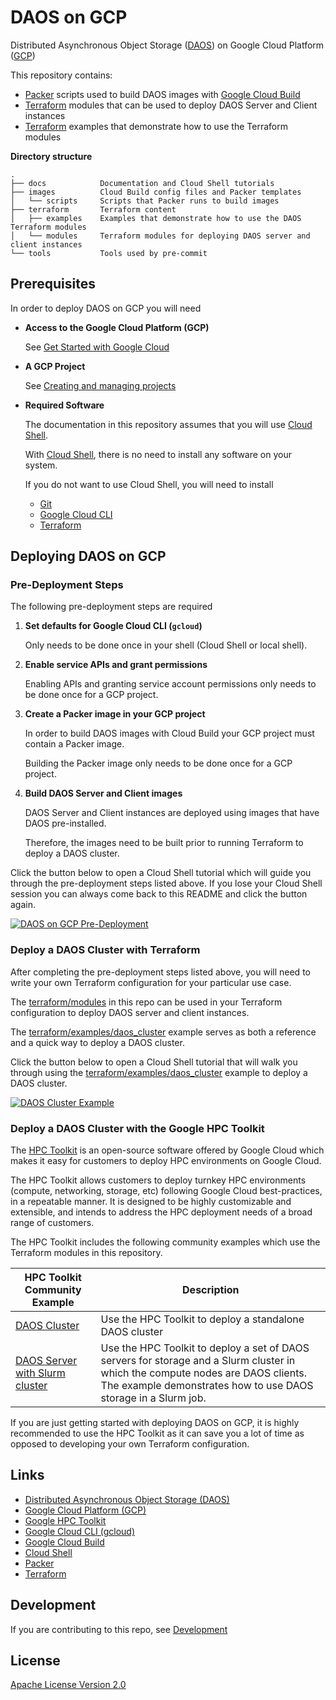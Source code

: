 # DAOS on GCP

Distributed Asynchronous Object Storage ([DAOS](https://docs.daos.io/)) on Google Cloud Platform ([GCP](https://cloud.google.com/))

This repository contains:

- [Packer](https://www.packer.io/) scripts used to build DAOS images with [Google Cloud Build](https://cloud.google.com/build)
- [Terraform](https://www.terraform.io/) modules that can be used to deploy DAOS Server and Client instances
- [Terraform](https://www.terraform.io/) examples that demonstrate how to use the Terraform modules

**Directory structure**

```
.
├── docs            Documentation and Cloud Shell tutorials
├── images          Cloud Build config files and Packer templates
│   └── scripts     Scripts that Packer runs to build images
├── terraform       Terraform content
│   ├── examples    Examples that demonstrate how to use the DAOS Terraform modules
│   └── modules     Terraform modules for deploying DAOS server and client instances
└── tools           Tools used by pre-commit
```

## Prerequisites

In order to deploy DAOS on GCP you will need

- **Access to the Google Cloud Platform (GCP)**

   See [Get Started with Google Cloud](https://cloud.google.com/docs/get-started)

- **A GCP Project**

  See [Creating and managing projects](https://cloud.google.com/resource-manager/docs/creating-managing-projects)

- **Required Software**

  The documentation in this repository assumes that you will use [Cloud Shell](https://cloud.google.com/shell).

  With [Cloud Shell](https://cloud.google.com/shell), there is no need to install any software on your system.

  If you do not want to use Cloud Shell, you will need to install
    - [Git](https://git-scm.com/)
    - [Google Cloud CLI](https://cloud.google.com/sdk/docs/install)
    - [Terraform](https://learn.hashicorp.com/tutorials/terraform/install-cli)

## Deploying DAOS on GCP

### Pre-Deployment Steps

The following pre-deployment steps are required

1. **Set defaults for Google Cloud CLI (```gcloud```)**

   Only needs to be done once in your shell (Cloud Shell or local shell).

2. **Enable service APIs and grant permissions**

   Enabling APIs and granting service account permissions only needs to be done once for a GCP project.

3. **Create a Packer image in your GCP project**

   In order to build DAOS images with Cloud Build your GCP project must contain a Packer image.

   Building the Packer image only needs to be done once for a GCP project.

4. **Build DAOS Server and Client images**

   DAOS Server and Client instances are deployed using images that have DAOS pre-installed.

   Therefore, the images need to be built prior to running Terraform to deploy a DAOS cluster.

Click the button below to open a Cloud Shell tutorial which will guide you through the pre-deployment steps listed above. If you lose your Cloud Shell session you can always come back to this README and click the button again.

[![DAOS on GCP Pre-Deployment](http://gstatic.com/cloudssh/images/open-btn.png)](https://console.cloud.google.com/cloudshell/open?git_repo=https://github.com/markaolson/google-cloud-daos&cloudshell_git_branch=DAOSGCP-114&shellonly=true&tutorial=docs/tutorials/pre-deployment.md)

### Deploy a DAOS Cluster with Terraform

After completing the pre-deployment steps listed above, you will need to write your own Terraform configuration for your particular use case.

The [terraform/modules](terraform/modules) in this repo can be used in your Terraform configuration to deploy DAOS server and client instances.

The [terraform/examples/daos_cluster](terraform/examples/daos_cluster/README.md) example serves as both a reference and a quick way to deploy a DAOS cluster.

Click the button below to open a Cloud Shell tutorial that will walk you through using the [terraform/examples/daos_cluster](terraform/examples/daos_cluster/README.md) example to deploy a DAOS cluster.

[![DAOS Cluster Example](http://gstatic.com/cloudssh/images/open-btn.png)](https://console.cloud.google.com/cloudshell/open?git_repo=https://github.com/markaolson/google-cloud-daos&cloudshell_git_branch=DAOSGCP-114&shellonly=true&tutorial=docs/tutorials/example_daos_cluster.md)

### Deploy a DAOS Cluster with the Google HPC Toolkit

The [HPC Toolkit](https://github.com/GoogleCloudPlatform/hpc-toolkit) is an open-source software offered by Google Cloud which makes it easy for customers to deploy HPC environments on Google Cloud.

The HPC Toolkit allows customers to deploy turnkey HPC environments (compute, networking, storage, etc) following Google Cloud best-practices, in a repeatable manner. It is designed to be highly customizable and extensible, and intends to address the HPC deployment needs of a broad range of customers.

The HPC Toolkit includes the following community examples which use the Terraform modules in this repository.

| HPC Toolkit Community Example | Description |
| ----------------------------- | ----------- |
| [DAOS Cluster](https://github.com/GoogleCloudPlatform/hpc-toolkit/tree/main/community/examples/intel#daos-cluster) | Use the HPC Toolkit to deploy a standalone DAOS cluster |
| [DAOS Server with Slurm cluster](https://github.com/GoogleCloudPlatform/hpc-toolkit/tree/main/community/examples/intel#daos-server-with-slurm-cluster) | Use the HPC Toolkit to deploy a set of DAOS servers for storage and a Slurm cluster in which the compute nodes are DAOS clients.  The example demonstrates how to use DAOS storage in a Slurm job. |

If you are just getting started with deploying DAOS on GCP, it is highly recommended to use the HPC Toolkit as it can save you a lot of time as opposed to developing your own Terraform configuration.

## Links

- [Distributed Asynchronous Object Storage (DAOS)](https://docs.daos.io/)
- [Google Cloud Platform (GCP)](https://cloud.google.com/)
- [Google HPC Toolkit](https://github.com/GoogleCloudPlatform/hpc-toolkit)
- [Google Cloud CLI (gcloud)](https://cloud.google.com/cli)
- [Google Cloud Build](https://cloud.google.com/build)
- [Cloud Shell](https://cloud.google.com/shell)
- [Packer](https://www.packer.io/)
- [Terraform](https://www.terraform.io/)

## Development

If you are contributing to this repo, see [Development](docs/development.md)

## License

[Apache License Version 2.0](LICENSE)
